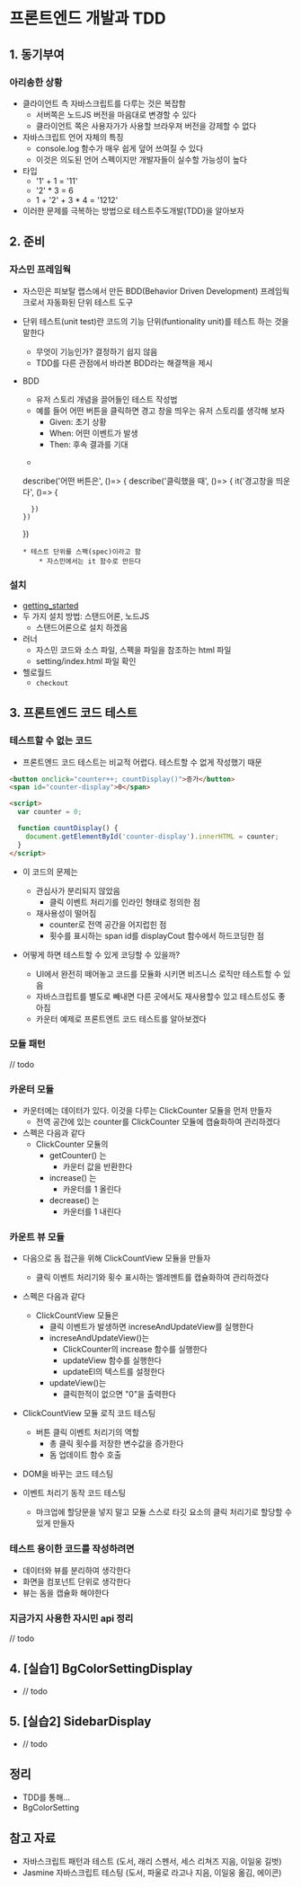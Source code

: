 # 프론트엔드 개발과 TDD

## 1. 동기부여

### 아리송한 상황

* 클라이언트 측 자바스크립트를 다루는 것은 복잡함
    * 서버쪽은 노드JS 버전을 마음대로 변경할 수 있다
    * 클라이언트 쪽은 사용자가가 사용할 브라우져 버전을 강제할 수 없다
* 자바스크립트 언어 자체의 특징
    * console.log 함수가 매우 쉽게 덮어 쓰여질 수 있다
    * 이것은 의도된 언어 스펙이지만 개발자들이 실수할 가능성이 높다
* 타입
    * '1' + 1 = '11'
    * '2' * 3 = 6
    * 1 + '2' + 3 * 4 = '1212'
* 이러한 문제를 극복하는 방법으로 테스트주도개발(TDD)을 알아보자

## 2. 준비

### 자스민 프레임웍

* 자스민은 피보탈 랩스에서 만든 BDD(Behavior Driven Development) 프레임웍크로서 자동화된 단위 테스트 도구
* 단위 테스트(unit test)란 코드의 기능 단위(funtionality unit)를 테스트 하는 것을 말한다
    * 무엇이 기능인가? 결정하기 쉽지 않음
    * TDD를 다른 관점에서 바라본 BDD라는 해결책을 제시
* BDD
    * 유저 스토리 개념을 끌어들인 테스트 작성법
    * 예를 들어 어떤 버튼을 클릭하면 경고 창을 띄우는 유저 스토리를 생각해 보자
        * Given: 초기 상황
        * When: 어떤 이벤트가 발생
        * Then: 후속 결과를 기대
    * ```js
    describe('어떤 버튼은', ()=> {
      describe('클릭했을 때', ()=> {
        it('경고창을 띄운다', ()=> {

        })
      })
    })
    ```
    * 테스트 단위를 스팩(spec)이라고 함
        * 자스민에서는 it 함수로 만든다

### 설치

* [getting_started](https://jasmine.github.io/pages/getting_started.html)
* 두 가지 설치 방법: 스탠드어론, 노드JS
    * 스탠드어론으로 설치 하겠음
* 러너
    * 자스민 코드와 소스 파일, 스펙을  파일을 참조하는 html 파일
    * setting/index.html 파일 확인
* 헬로월드
    * `checkout`

## 3. 프론트엔드 코드 테스트

### 테스트할 수 없는 코드

* 프론트엔드 코드 테스트는 비교적 어렵다. 테스트할 수 없게 작성했기 때문

```html
<button onclick="counter++; countDisplay()">증가</button>
<span id="counter-display">0</span>

<script>
  var counter = 0;

  function countDisplay() {
    document.getElementById('counter-display').innerHTML = counter;
  }
</script>
```

* 이 코드의 문제는
    * 관심사가 분리되지 않았음
        * 클릭 이벤트 처리기를 인라인 형태로 정의한 점
    * 재사용성이 떨어짐
        * counter로 전역 공간을 어지럽힌 점
        * 횟수를 표시하는 span id를 displayCout 함수에서 하드코딩한 점

* 어떻게 하면 테스트할 수 있게 코딩할 수 있을까?
    * UI에서 완전히 떼어놓고 코드를 모듈화 시키면 비즈니스 로직만 테스트할 수 있음
    * 자바스크립트를 별도로 빼내면 다른 곳에서도 재사용할수 있고 테스트성도 좋아짐
    * 카운터 예제로 프론트엔트 코드 테스트를 알아보겠다

### 모듈 패턴

// todo

### 카운터 모듈

* 카운터에는 데이터가 있다. 이것을 다루는 ClickCounter 모듈을 먼저 만들자
    * 전역 공간에 있는 counter를 ClickCounter 모듈에 캡슐화하여 관리하겠다
* 스펙은 다음과 같다
    * ClickCounter 모듈의
        * getCounter() 는
            * 카운터 값을 반환한다
        * increase() 는
            * 카운터를 1 올린다
        * decrease() 는
            * 카운터를 1 내린다

### 카운트 뷰 모듈

* 다음으로 돔 접근을 위해 ClickCountView 모듈을 만들자
    * 클릭 이벤트 처리기와 횟수 표시하는 엘레멘트를 캡슐화하여 관리하겠다
* 스펙은 다음과 같다
    * ClickCountView 모듈은
        * 클릭 이벤트가 발생하면 increseAndUpdateView를 실행한다
        * increseAndUpdateView()는
            * ClickCounter의 increase 함수를 실행한다
            * updateView 함수를 실행한다
            * updateEl의 텍스트를 설정한다
        * updateView()는
            * 클릭한적이 없으면 "0"을 출력한다

* ClickCountView 모듈 로직 코드 테스팅
    * 버튼 클릭 이벤트 처리기의 역할
        * 총 클릭 횟수를 저장한 변수값을 증가한다
        * 돔 업데이트 함수 호출
* DOM을 바꾸는 코드 테스팅
* 이벤트 처리기 동작 코드 테스팅
    * 마크업에 할당문을 넣지 말고 모듈 스스로 타깃 요소의 클릭 처리기로 할당할 수 있게 만들자

### 테스트 용이한 코드를 작성하려면

* 데이터와 뷰를 분리하여 생각한다
* 화면을 컴포넌트 단위로 생각한다
* 뷰는 돔을 캡슐화 해야한다

### 지금가지 사용한 자시민 api 정리

// todo


## 4. [실습1] BgColorSettingDisplay

* // todo

## 5. [실습2] SidebarDisplay

* // todo

## 정리

* TDD를 통해...
* BgColorSetting

## 참고 자료

* 자바스크립트 패턴과 테스트 (도서, 래리 스펜서, 세스 리쳐즈 지음, 이일웅 길벗)
* Jasmine 자바스크립트 테스팅 (도서, 파울로 라고나 지음, 이일웅 옮김, 에이콘)